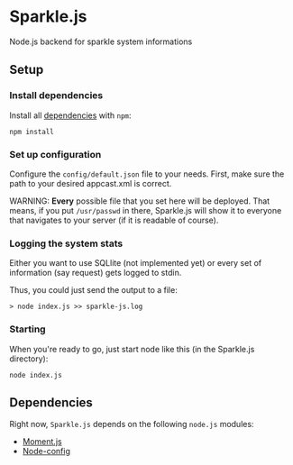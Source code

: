Sparkle.js
==========

Node.js backend for sparkle system informations

## Setup
### Install dependencies
Install all [dependencies](#dependencies) with `npm`:

```
npm install
```

### Set up configuration
Configure the `config/default.json` file to your needs.
First, make sure the path to your desired appcast.xml is correct.

WARNING: **Every** possible file that you set here will be deployed. That means, if you put `/usr/passwd` in there, Sparkle.js will show it to everyone that navigates to your server (if it is readable of course).

### Logging the system stats
Either you want to use SQLlite (not implemented yet) or every set of information (say request) gets logged to stdin.

Thus, you could just send the output to a file:

```
> node index.js >> sparkle-js.log
```

### Starting
When you're ready to go, just start node like this (in the Sparkle.js directory):

```
node index.js
```

## Dependencies
Right now, `Sparkle.js` depends on the following `node.js` modules:

* [Moment.js](http://momentjs.com)
* [Node-config](http://lorenwest.github.com/node-config/)